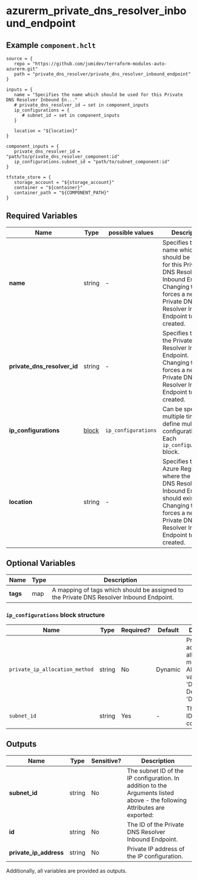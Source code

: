 # azurerm_private_dns_resolver_inbound_endpoint



## Example `component.hclt`

```hcl
source = {
   repo = "https://github.com/jumidev/terraform-modules-auto-azurerm.git"   
   path = "private_dns_resolver/private_dns_resolver_inbound_endpoint"   
}

inputs = {
   name = "Specifies the name which should be used for this Private DNS Resolver Inbound En..."   
   # private_dns_resolver_id → set in component_inputs
   ip_configurations = {
      # subnet_id → set in component_inputs
   }
   
   location = "${location}"   
}

component_inputs = {
   private_dns_resolver_id = "path/to/private_dns_resolver_component:id"   
   ip_configurations.subnet_id = "path/to/subnet_component:id"   
}

tfstate_store = {
   storage_account = "${storage_account}"   
   container = "${container}"   
   container_path = "${COMPONENT_PATH}"   
}

```

## Required Variables

| Name | Type |  possible values |  Description |
| ---- | --------- |  ----------- | ----------- |
| **name** | string |  -  |  Specifies the name which should be used for this Private DNS Resolver Inbound Endpoint. Changing this forces a new Private DNS Resolver Inbound Endpoint to be created. | 
| **private_dns_resolver_id** | string |  -  |  Specifies the ID of the Private DNS Resolver Inbound Endpoint. Changing this forces a new Private DNS Resolver Inbound Endpoint to be created. | 
| **ip_configurations** | [block](#ip_configurations-block-structure) |  `ip_configurations`  |  Can be specified multiple times to define multiple IP configurations. Each `ip_configurations` block. | 
| **location** | string |  -  |  Specifies the Azure Region where the Private DNS Resolver Inbound Endpoint should exist. Changing this forces a new Private DNS Resolver Inbound Endpoint to be created. | 

## Optional Variables

| Name | Type |  Description |
| ---- | --------- |  ----------- |
| **tags** | map |  A mapping of tags which should be assigned to the Private DNS Resolver Inbound Endpoint. | 

### `ip_configurations` block structure

| Name | Type | Required? | Default | Description |
| ---- | ---- | --------- | ------- | ----------- |
| `private_ip_allocation_method` | string | No | Dynamic | Private IP address allocation method. Allowed value is 'Dynamic'. Defaults to 'Dynamic'. |
| `subnet_id` | string | Yes | - | The subnet ID of the IP configuration. |



## Outputs

| Name | Type | Sensitive? | Description |
| ---- | ---- | --------- | --------- |
| **subnet_id** | string | No  | The subnet ID of the IP configuration. In addition to the Arguments listed above - the following Attributes are exported: | 
| **id** | string | No  | The ID of the Private DNS Resolver Inbound Endpoint. | 
| **private_ip_address** | string | No  | Private IP address of the IP configuration. | 

Additionally, all variables are provided as outputs.
